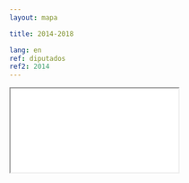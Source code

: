 ```yaml
---
layout: mapa

title: 2014-2018

lang: en
ref: diputados
ref2: 2014
---
```


<div>
<iframe class="mapa-iframe" src="../../repo_mapas/output/legislaturas/1989-presente/2014-2018_Diputados.html"></iframe>
</div>
